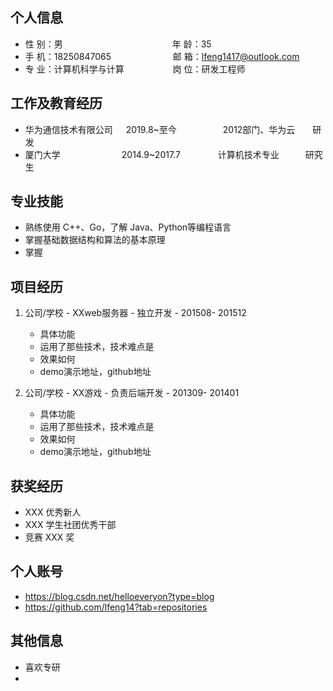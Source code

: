 ## 个人信息

* 性 别：男&emsp;&emsp;&emsp;&emsp;&emsp;&emsp;&emsp;&emsp;&emsp;&emsp;&emsp;&emsp;&ensp;年 龄：35
* 手 机：18250847065 &emsp;&emsp;&emsp;&emsp;&emsp;&emsp;&ensp;  邮 箱：lfeng1417@outlook.com
* 专 业：计算机科学与计算 &emsp;&emsp;&emsp;&emsp;&emsp; 岗 位：研发工程师

## 工作及教育经历

* 华为通信技术有限公司&emsp;&ensp;2019.8~至今&emsp;&emsp;&emsp;&emsp;&emsp; 2012部门、华为云&emsp;&emsp;研发
* 厦门大学&emsp;&emsp;&emsp;&emsp;&emsp;&emsp;&emsp;2014.9~2017.7&emsp;&emsp;&emsp;&emsp; 计算机技术专业&emsp;&emsp;&emsp;研究生

## 专业技能

* 熟练使用 C++、Go，了解 Java、Python等编程语言
* 掌握基础数据结构和算法的基本原理
* 掌握

## 项目经历

1. 公司/学校 - XXweb服务器 - 独立开发 - 201508- 201512
   
   * 具体功能
   * 运用了那些技术，技术难点是
   * 效果如何
   * demo演示地址，github地址
2. 公司/学校 - XX游戏 - 负责后端开发 - 201309- 201401
   
   * 具体功能
   * 运用了那些技术，技术难点是
   * 效果如何
   * demo演示地址，github地址

## 获奖经历

* XXX 优秀新人
* XXX 学生社团优秀干部
* 竞赛 XXX 奖

## 个人账号

* https://blog.csdn.net/helloeveryon?type=blog
* https://github.com/lfeng14?tab=repositories

## 其他信息

* 喜欢专研
* 
